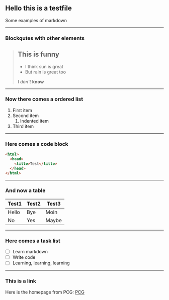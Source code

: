 ## Hello this is a testfile

Some examples of markdown

---

### Blockqutes with other elements

> ## This is funny
>
>  - I think sun is great
>  - But rain is great too
>
>  I *don't* **know**

---

### Now there comes a ordered list

1. First item
2. Second item
   1. Indented item
3. Third item

---

### Here comes a code block

```html
<html>
  <head>
    <title>Test</title>
  </head>
</html>
```

---

### And now a table

| Test1 | Test2 | Test3 |
| ------ | ------ | ------ |
| Hello | Bye | Moin |
| No | Yes | Maybe |

---

### Here comes a task list

- [ ] Learn markdown
- [ ] Write code
- [ ] Learning, learning, learning

---

### This is a link
Here is the homepage from PCG: [PCG](https://pcg.io/de/)
